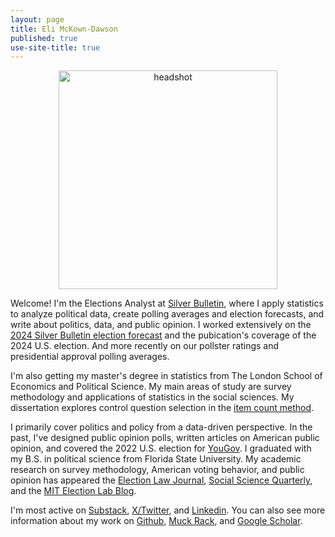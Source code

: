 ```yaml
---
layout: page
title: Eli McKown-Dawson
published: true
use-site-title: true
---
```


<p align="center">
<img src="/img/Headshot.jpg" alt="headshot" width="350"/>
</p>

Welcome! I'm the Elections Analyst at [Silver Bulletin](https://www.natesilver.net/), where I apply statistics to analyze political data, create polling averages and election forecasts, and write about politics, data, and public opinion. I worked extensively on the [2024 Silver Bulletin election forecast](https://www.natesilver.net/p/nate-silver-2024-president-election-polls-model) and the pubication's coverage of the 2024 U.S. election. And more recently on our pollster ratings and presidential approval polling averages.

I'm also getting my master's degree in statistics from The London School of Economics and Political Science. My main areas of study are survey methodology and applications of statistics in the social sciences. My dissertation explores control question selection in the [item count method](https://en.wikipedia.org/wiki/Unmatched_count).

I primarily cover politics and policy from a data-driven perspective. In the past, I've designed public opinion polls, written articles on American public opinion, and covered the 2022 U.S. election for [YouGov](https://today.yougov.com/people/eli.mckown-dawson). I graduated with my B.S. in political science from Florida State University. My academic research on survey methodology, American voting behavior, and public opinion has appeared the [Election Law Journal](https://www.liebertpub.com/doi/abs/10.1089/elj.2022.0064), [Social Science Quarterly]( https://doi.org/10.1111/ssqu.13366), and the [MIT Election Lab Blog](https://electionlab.mit.edu/author/678). 

I'm most active on [Substack](https://substack.com/@emckowndawson), [X/Twitter](https://twitter.com/emckowndawson), and [Linkedin](https://www.linkedin.com/in/eli-mckown-dawson). You can also see more information about my work on [Github](https://github.com/eli-mckown-dawson), [Muck Rack](https://muckrack.com/eli-mckown-dawson-2), and [Google Scholar](https://scholar.google.com/citations?user=-stdPpQAAAAJ&hl=en).
